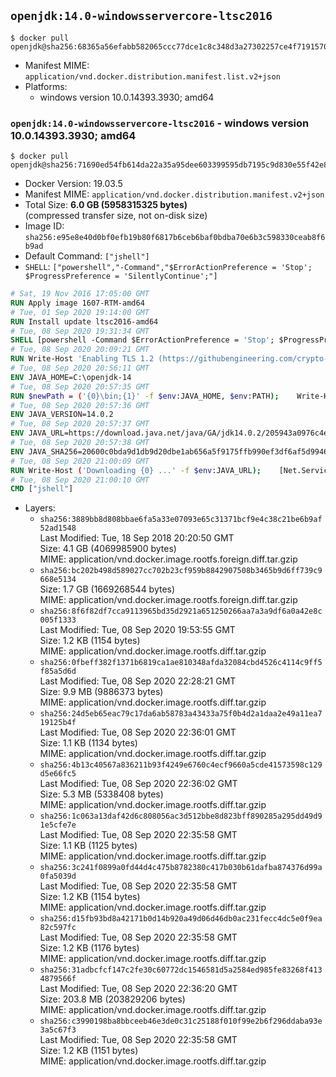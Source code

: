 ## `openjdk:14.0-windowsservercore-ltsc2016`

```console
$ docker pull openjdk@sha256:68365a56efabb582065ccc77dce1c8c348d3a27302257ce4f7191570b7155fb4
```

-	Manifest MIME: `application/vnd.docker.distribution.manifest.list.v2+json`
-	Platforms:
	-	windows version 10.0.14393.3930; amd64

### `openjdk:14.0-windowsservercore-ltsc2016` - windows version 10.0.14393.3930; amd64

```console
$ docker pull openjdk@sha256:71690ed54fb614da22a35a95dee603399595db7195c9d830e55f42e87dbe5921
```

-	Docker Version: 19.03.5
-	Manifest MIME: `application/vnd.docker.distribution.manifest.v2+json`
-	Total Size: **6.0 GB (5958315325 bytes)**  
	(compressed transfer size, not on-disk size)
-	Image ID: `sha256:e95e8e40d0bf0efb19b80f6817b6ceb6baf0bdba70e6b3c598330ceab8f6b9ad`
-	Default Command: `["jshell"]`
-	`SHELL`: `["powershell","-Command","$ErrorActionPreference = 'Stop'; $ProgressPreference = 'SilentlyContinue';"]`

```dockerfile
# Sat, 19 Nov 2016 17:05:00 GMT
RUN Apply image 1607-RTM-amd64
# Tue, 01 Sep 2020 19:14:00 GMT
RUN Install update ltsc2016-amd64
# Tue, 08 Sep 2020 19:31:34 GMT
SHELL [powershell -Command $ErrorActionPreference = 'Stop'; $ProgressPreference = 'SilentlyContinue';]
# Tue, 08 Sep 2020 20:09:21 GMT
RUN Write-Host 'Enabling TLS 1.2 (https://githubengineering.com/crypto-removal-notice/) ...'; 	$tls12RegBase = 'HKLM:\\SYSTEM\CurrentControlSet\Control\SecurityProviders\SCHANNEL\Protocols\TLS 1.2'; 	if (Test-Path $tls12RegBase) { throw ('"{0}" already exists!' -f $tls12RegBase) }; 	New-Item -Path ('{0}/Client' -f $tls12RegBase) -Force; 	New-Item -Path ('{0}/Server' -f $tls12RegBase) -Force; 	New-ItemProperty -Path ('{0}/Client' -f $tls12RegBase) -Name 'DisabledByDefault' -PropertyType DWORD -Value 0 -Force; 	New-ItemProperty -Path ('{0}/Client' -f $tls12RegBase) -Name 'Enabled' -PropertyType DWORD -Value 1 -Force; 	New-ItemProperty -Path ('{0}/Server' -f $tls12RegBase) -Name 'DisabledByDefault' -PropertyType DWORD -Value 0 -Force; 	New-ItemProperty -Path ('{0}/Server' -f $tls12RegBase) -Name 'Enabled' -PropertyType DWORD -Value 1 -Force
# Tue, 08 Sep 2020 20:56:11 GMT
ENV JAVA_HOME=C:\openjdk-14
# Tue, 08 Sep 2020 20:57:35 GMT
RUN $newPath = ('{0}\bin;{1}' -f $env:JAVA_HOME, $env:PATH); 	Write-Host ('Updating PATH: {0}' -f $newPath); 	setx /M PATH $newPath
# Tue, 08 Sep 2020 20:57:36 GMT
ENV JAVA_VERSION=14.0.2
# Tue, 08 Sep 2020 20:57:37 GMT
ENV JAVA_URL=https://download.java.net/java/GA/jdk14.0.2/205943a0976c4ed48cb16f1043c5c647/12/GPL/openjdk-14.0.2_windows-x64_bin.zip
# Tue, 08 Sep 2020 20:57:38 GMT
ENV JAVA_SHA256=20600c0bda9d1db9d20dbe1ab656a5f9175ffb990ef3df6af5d994673e4d8ff9
# Tue, 08 Sep 2020 21:00:09 GMT
RUN Write-Host ('Downloading {0} ...' -f $env:JAVA_URL); 	[Net.ServicePointManager]::SecurityProtocol = [Net.SecurityProtocolType]::Tls12; 	Invoke-WebRequest -Uri $env:JAVA_URL -OutFile 'openjdk.zip'; 	Write-Host ('Verifying sha256 ({0}) ...' -f $env:JAVA_SHA256); 	if ((Get-FileHash openjdk.zip -Algorithm sha256).Hash -ne $env:JAVA_SHA256) { 		Write-Host 'FAILED!'; 		exit 1; 	}; 		Write-Host 'Expanding ...'; 	New-Item -ItemType Directory -Path C:\temp | Out-Null; 	Expand-Archive openjdk.zip -DestinationPath C:\temp; 	Move-Item -Path C:\temp\* -Destination $env:JAVA_HOME; 	Remove-Item C:\temp; 		Write-Host 'Removing ...'; 	Remove-Item openjdk.zip -Force; 		Write-Host 'Verifying install ...'; 	Write-Host '  javac --version'; javac --version; 	Write-Host '  java --version'; java --version; 		Write-Host 'Complete.'
# Tue, 08 Sep 2020 21:00:10 GMT
CMD ["jshell"]
```

-	Layers:
	-	`sha256:3889bb8d808bbae6fa5a33e07093e65c31371bcf9e4c38c21be6b9af52ad1548`  
		Last Modified: Tue, 18 Sep 2018 20:20:50 GMT  
		Size: 4.1 GB (4069985900 bytes)  
		MIME: application/vnd.docker.image.rootfs.foreign.diff.tar.gzip
	-	`sha256:bc202b498d589027cc702b23cf959b8842907508b3465b9d6ff739c9668e5134`  
		Size: 1.7 GB (1669268544 bytes)  
		MIME: application/vnd.docker.image.rootfs.foreign.diff.tar.gzip
	-	`sha256:8f6f82df7cca9113965bd35d2921a651250266aa7a3a9df6a0a42e8c005f1333`  
		Last Modified: Tue, 08 Sep 2020 19:53:55 GMT  
		Size: 1.2 KB (1154 bytes)  
		MIME: application/vnd.docker.image.rootfs.diff.tar.gzip
	-	`sha256:0fbeff382f1371b6819ca1ae810348afda32084cbd4526c4114c9ff5f85a5d6d`  
		Last Modified: Tue, 08 Sep 2020 22:28:21 GMT  
		Size: 9.9 MB (9886373 bytes)  
		MIME: application/vnd.docker.image.rootfs.diff.tar.gzip
	-	`sha256:24d5eb65eac79c17da6ab58783a43433a75f0b4d2a1daa2e49a11ea719125b4f`  
		Last Modified: Tue, 08 Sep 2020 22:36:01 GMT  
		Size: 1.1 KB (1134 bytes)  
		MIME: application/vnd.docker.image.rootfs.diff.tar.gzip
	-	`sha256:4b13c40567a836211b93f4249e6760c4ecf9660a5cde41573598c129d5e66fc5`  
		Last Modified: Tue, 08 Sep 2020 22:36:02 GMT  
		Size: 5.3 MB (5338408 bytes)  
		MIME: application/vnd.docker.image.rootfs.diff.tar.gzip
	-	`sha256:1c063a13daf42d6c808056ac3d512bbe8d823bff890285a295dd49d91e5cfe7e`  
		Last Modified: Tue, 08 Sep 2020 22:35:58 GMT  
		Size: 1.1 KB (1125 bytes)  
		MIME: application/vnd.docker.image.rootfs.diff.tar.gzip
	-	`sha256:3c241f0899a0fd44d4c475b8782380c417b030b61dafba874376d99a0fa5039d`  
		Last Modified: Tue, 08 Sep 2020 22:35:58 GMT  
		Size: 1.2 KB (1154 bytes)  
		MIME: application/vnd.docker.image.rootfs.diff.tar.gzip
	-	`sha256:d15fb93bd8a42171b0d14b920a49d06d46db0ac231fecc4dc5e0f9ea82c597fc`  
		Last Modified: Tue, 08 Sep 2020 22:35:58 GMT  
		Size: 1.2 KB (1176 bytes)  
		MIME: application/vnd.docker.image.rootfs.diff.tar.gzip
	-	`sha256:31adbcfcf147c2fe30c60772dc1546581d5a2584ed985fe83268f4134879566f`  
		Last Modified: Tue, 08 Sep 2020 22:36:20 GMT  
		Size: 203.8 MB (203829206 bytes)  
		MIME: application/vnd.docker.image.rootfs.diff.tar.gzip
	-	`sha256:c3990198ba8bbceeb46e3de0c31c25188f010f99e2b6f296ddaba93e3a5c67f3`  
		Last Modified: Tue, 08 Sep 2020 22:35:58 GMT  
		Size: 1.2 KB (1151 bytes)  
		MIME: application/vnd.docker.image.rootfs.diff.tar.gzip
